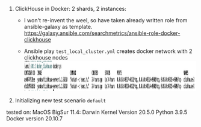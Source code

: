 1) ClickHouse in Docker: 2 shards, 2 instances:
    - I won't re-invent the weel, so have taken already written role from ansible-galaxy as template.
      https://galaxy.ansible.com/searchmetrics/ansible-role-docker-clickhouse

    - Ansible play `test_local_cluster.yml` creates docker network with 2 clickhouse nodes
      <img src="docs/created_clickhouse_containers.png" width="800" height="80">

3) Initializing new test scenario `default`



tested on:
MacOS BigSur 11.4: Darwin Kernel Version 20.5.0
Python 3.9.5
Docker version 20.10.7
